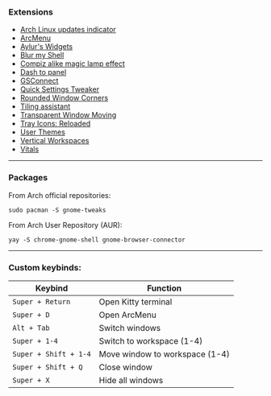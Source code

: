 ### Extensions

- [Arch Linux updates indicator](https://extensions.gnome.org/extension/1010/archlinux-updates-indicator/)
- [ArcMenu](https://extensions.gnome.org/extension/3628/arcmenu/)
- [Aylur's Widgets](https://extensions.gnome.org/extension/5338/aylurs-widgets/)
- [Blur my Shell](https://extensions.gnome.org/extension/3193/blur-my-shell/)
- [Compiz alike magic lamp effect](https://extensions.gnome.org/extension/3740/compiz-alike-magic-lamp-effect/)
- [Dash to panel](https://extensions.gnome.org/extension/1160/dash-to-panel/)
- [GSConnect](https://extensions.gnome.org/extension/1319/gsconnect/)
- [Quick Settings Tweaker](https://extensions.gnome.org/extension/5446/quick-settings-tweaker/)
- [Rounded Window Corners](https://extensions.gnome.org/extension/5237/rounded-window-corners/)
- [Tiling assistant](https://extensions.gnome.org/extension/3733/tiling-assistant/)
- [Transparent Window Moving](https://extensions.gnome.org/extension/1446/transparent-window-moving/)
- [Tray Icons: Reloaded](https://extensions.gnome.org/extension/2890/tray-icons-reloaded/)
- [User Themes](https://extensions.gnome.org/extension/19/user-themes/)
- [Vertical Workspaces](https://extensions.gnome.org/extension/5177/vertical-workspaces/)
- [Vitals](https://extensions.gnome.org/extension/1460/vitals/)

***
### Packages
From Arch official repositories:
```
sudo pacman -S gnome-tweaks
```
From Arch User Repository (AUR):
```
yay -S chrome-gnome-shell gnome-browser-connector
```

***
### Custom keybinds:

| Keybind | Function |
| --- | --- |
| `Super + Return` | Open Kitty terminal |
| `Super + D` | Open ArcMenu |
| `Alt + Tab` | Switch windows |
| `Super + 1-4` | Switch to workspace (1-4) |
| `Super + Shift + 1-4` | Move window to workspace (1-4) |
| `Super + Shift + Q` | Close window |
| `Super + X` | Hide all windows |
